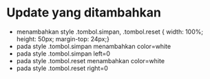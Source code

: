 # Update yang ditambahkan
* menambahkan style .tombol.simpan,
.tombol.reset {
    width: 100%;
    height: 50px;
    margin-top: 24px;}
* pada style .tombol.simpan menambahkan color=white
* pada style .tombol.simpan left=0
* pada style .tombol.reset menambahkan color=white
* pada style .tombol.reset right=0
